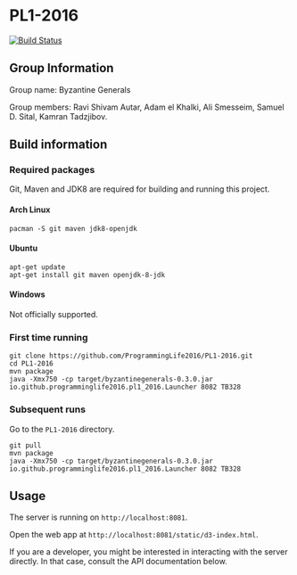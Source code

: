 # PL1-2016

[![Build Status](https://travis-ci.org/ProgrammingLife2016/PL1-2016.png?branch=master)](https://travis-ci.org/ProgrammingLife2016/PL1-2016)

## Group Information

Group name: Byzantine Generals

Group members: Ravi Shivam Autar, Adam el Khalki, Ali Smesseim, Samuel D. Sital,
Kamran Tadzjibov.

## Build information

### Required packages

Git, Maven and JDK8 are required for building and running this project.

#### Arch Linux

    pacman -S git maven jdk8-openjdk

#### Ubuntu

    apt-get update
    apt-get install git maven openjdk-8-jdk

#### Windows

Not officially supported.

### First time running

    git clone https://github.com/ProgrammingLife2016/PL1-2016.git
    cd PL1-2016
    mvn package
    java -Xmx750 -cp target/byzantinegenerals-0.3.0.jar io.github.programminglife2016.pl1_2016.Launcher 8082 TB328

### Subsequent runs

Go to the `PL1-2016` directory.

    git pull
    mvn package
    java -Xmx750 -cp target/byzantinegenerals-0.3.0.jar io.github.programminglife2016.pl1_2016.Launcher 8082 TB328

## Usage

The server is running on `http://localhost:8081`.

Open the web app at `http://localhost:8081/static/d3-index.html`.

If you are a developer, you might be interested in interacting with the server
directly. In that case, consult the API documentation below.
